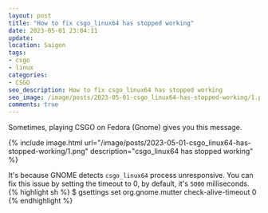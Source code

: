 ```yaml
---
layout: post
title: "How to fix csgo_linux64 has stopped working"
date: 2023-05-01 23:04:11
update:
location: Saigon
tags:
- csgo
- linux
categories:
- CSGO
seo_description: How to fix csgo_linux64 has stopped working
seo_image: /image/posts/2023-05-01-csgo_linux64-has-stopped-working/1.png
comments: true
---
```

Sometimes, playing CSGO on Fedora (Gnome) gives you this message.

{% include image.html url="/image/posts/2023-05-01-csgo_linux64-has-stopped-working/1.png" description="csgo_linux64 has stopped working"  %}

It's because GNOME detects `csgo_linux64` process unresponsive. You can fix this issue by setting the timeout to 0, by default, it's `5000` milliseconds.
{% highlight sh %}
$ gsettings set org.gnome.mutter check-alive-timeout 0
{% endhighlight %}
